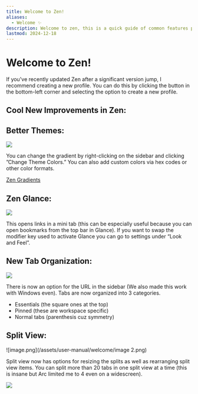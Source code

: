 ```yaml
---
title: Welcome to Zen!
aliases:
  - Welcome ✨
description: Welcome to zen, this is a quick guide of common features people commonly miss out!
lastmod: 2024-12-18
---
```

# Welcome to Zen!

If you've recently updated Zen after a significant version jump, I recommend creating a new profile. You can do this by clicking the button in the bottom-left corner and selecting the option to create a new profile.

## Cool New Improvements in Zen:

## Better Themes:

<img src="/assets/user-manual/welcome/image.png" />

You can change the gradient by right-clicking on the sidebar and clicking ”Change Theme Colors.” You can also add custom colors via hex codes or other color formats.

[Zen Gradients](https://youtu.be/a3p7tWeK4io)

## Zen Glance:

<img src="/assets/user-manual/welcome/image 1.png" />

This opens links in a mini tab (this can be especially useful because you can open bookmarks from the top bar in Glance). If you want to swap the modifier key used to activate Glance you can go to settings under “Look and Feel”.

## New Tab Organization:

<img src="/assets/user-manual/welcome/image 4.png" />

There is now an option for the URL in the sidebar (We also made this work with Windows even). Tabs are now organized into 3 categories.

- Essentials (the square ones at the top)
- Pinned (these are workspace specific)
- Normal tabs (parenthesis cuz symmetry)

## Split View:

![image.png](/assets/user-manual/welcome/image 2.png)

Split view now has options for resizing the splits as well as rearranging split view items. You can split more than 20 tabs in one split view at a time (this is insane but Arc limited me to 4 even on a widescreen).

<img src="/assets/user-manual/welcome/image 3.png" />
